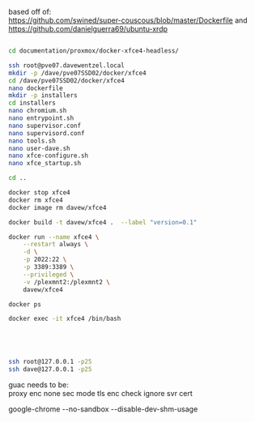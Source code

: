 

based off of:  
https://github.com/swined/super-couscous/blob/master/Dockerfile
and 
https://github.com/danielguerra69/ubuntu-xrdp

```bash

cd documentation/proxmox/docker-xfce4-headless/

ssh root@pve07.davewentzel.local
mkdir -p /dave/pve07SSD02/docker/xfce4
cd /dave/pve07SSD02/docker/xfce4
nano dockerfile
mkdir -p installers
cd installers
nano chromium.sh
nano entrypoint.sh
nano supervisor.conf
nano supervisord.conf
nano tools.sh
nano user-dave.sh
nano xfce-configure.sh
nano xfce_startup.sh

cd ..

docker stop xfce4
docker rm xfce4
docker image rm davew/xfce4

docker build -t davew/xfce4 .  --label "version=0.1"

docker run --name xfce4 \
    --restart always \
    -d \
    -p 2022:22 \
    -p 3389:3389 \
    --privileged \
    -v /plexmnt2:/plexmnt2 \
    davew/xfce4

docker ps

docker exec -it xfce4 /bin/bash





ssh root@127.0.0.1 -p25
ssh dave@127.0.0.1 -p25
```

guac needs to be:  
proxy enc none
sec mode tls enc
check ignore svr cert

google-chrome --no-sandbox --disable-dev-shm-usage
